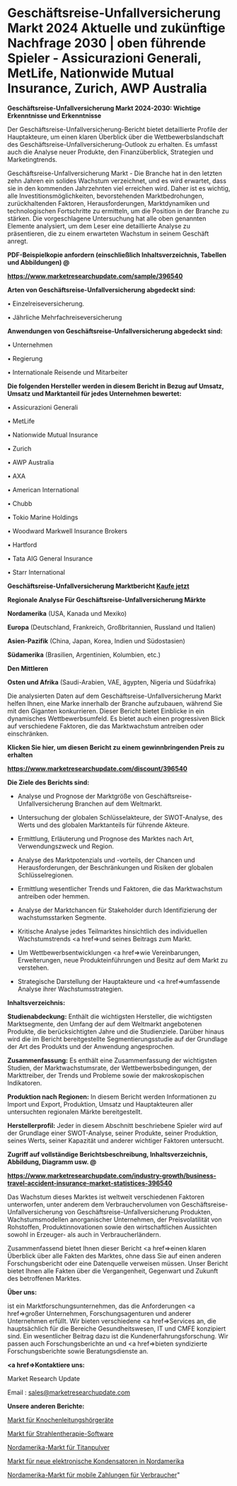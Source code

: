 # Geschäftsreise-Unfallversicherung Markt 2024 Aktuelle und zukünftige Nachfrage 2030 | oben führende Spieler - Assicurazioni Generali, MetLife, Nationwide Mutual Insurance, Zurich, AWP Australia

<strong>Geschäftsreise-Unfallversicherung Markt 2024-2030: Wichtige Erkenntnisse und Erkenntnisse</strong>

Der Geschäftsreise-Unfallversicherung-Bericht bietet detaillierte Profile der Hauptakteure, um einen klaren Überblick über die Wettbewerbslandschaft des Geschäftsreise-Unfallversicherung-Outlook zu erhalten. Es umfasst auch die Analyse neuer Produkte, den Finanzüberblick, Strategien und Marketingtrends.

Geschäftsreise-Unfallversicherung Markt - Die Branche hat in den letzten zehn Jahren ein solides Wachstum verzeichnet, und es wird erwartet, dass sie in den kommenden Jahrzehnten viel erreichen wird. Daher ist es wichtig, alle Investitionsmöglichkeiten, bevorstehenden Marktbedrohungen, zurückhaltenden Faktoren, Herausforderungen, Marktdynamiken und technologischen Fortschritte zu ermitteln, um die Position in der Branche zu stärken. Die vorgeschlagene Untersuchung hat alle oben genannten Elemente analysiert, um dem Leser eine detaillierte Analyse zu präsentieren, die zu einem erwarteten Wachstum in seinem Geschäft anregt.



<strong><b>PDF-Beispielkopie anfordern (einschließlich Inhaltsverzeichnis, Tabellen und Abbildungen) @ </b></strong>

<strong><a href=https://www.marketresearchupdate.com/sample/396540>

<strong>https://www.marketresearchupdate.com/sample/396540</u></a></strong></strong>



<strong>Arten von Geschäftsreise-Unfallversicherung abgedeckt sind:</strong>

• Einzelreiseversicherung.

• Jährliche Mehrfachreiseversicherung



<strong>Anwendungen von Geschäftsreise-Unfallversicherung abgedeckt sind:</strong>

• Unternehmen

• Regierung

• Internationale Reisende und Mitarbeiter



<strong>Die folgenden Hersteller werden in diesem Bericht in Bezug auf Umsatz, Umsatz und Marktanteil für jedes Unternehmen bewertet:</strong>

• Assicurazioni Generali

• MetLife

• Nationwide Mutual Insurance

• Zurich

• AWP Australia

• AXA

• American International

• Chubb

• Tokio Marine Holdings

• Woodward Markwell Insurance Brokers

• Hartford

• Tata AIG General Insurance

• Starr International



<strong>Geschäftsreise-Unfallversicherung Marktbericht <a href=https://www.marketresearchupdate.com/buynow/396540>Kaufe jetzt</a></strong>



<strong>Regionale Analyse Für Geschäftsreise-Unfallversicherung Märkte</strong>



<strong>Nordamerika</strong> (USA, Kanada und Mexiko)



<strong>Europa</strong> (Deutschland, Frankreich, Großbritannien, Russland und Italien)



<strong>Asien-Pazifik</strong> (China, Japan, Korea, Indien und Südostasien)



<strong>Südamerika</strong> (Brasilien, Argentinien, Kolumbien, etc.)



<strong>Den Mittleren</strong> 

<strong>Osten und Afrika</strong> (Saudi-Arabien, VAE, ägypten, Nigeria und Südafrika)

Die analysierten Daten auf dem Geschäftsreise-Unfallversicherung Markt helfen Ihnen, eine Marke innerhalb der Branche aufzubauen, während Sie mit den Giganten konkurrieren. Dieser Bericht bietet Einblicke in ein dynamisches Wettbewerbsumfeld. Es bietet auch einen progressiven Blick auf verschiedene Faktoren, die das Marktwachstum antreiben oder einschränken.



<strong>Klicken Sie hier, um diesen Bericht zu einem gewinnbringenden Preis zu erhalten
</strong>

<strong><a href=https://www.marketresearchupdate.com/discount/396540>https://www.marketresearchupdate.com/discount/396540</b></u></strong></a>



<strong>Die Ziele des Berichts sind:</strong>

- Analyse und Prognose der Marktgröße von Geschäftsreise-Unfallversicherung Branchen auf dem Weltmarkt.

- Untersuchung der globalen Schlüsselakteure, der SWOT-Analyse, des Werts und des globalen Marktanteils für führende Akteure.

- Ermittlung, Erläuterung und Prognose des Marktes nach Art, Verwendungszweck und Region.

- Analyse des Marktpotenzials und -vorteils, der Chancen und Herausforderungen, der Beschränkungen und Risiken der globalen Schlüsselregionen.

- Ermittlung wesentlicher Trends und Faktoren, die das Marktwachstum antreiben oder hemmen.

- Analyse der Marktchancen für Stakeholder durch Identifizierung der wachstumsstarken Segmente.

- Kritische Analyse jedes Teilmarktes hinsichtlich des individuellen Wachstumstrends <a href=>und</a> seines Beitrags zum Markt.

- Um Wettbewerbsentwicklungen <a href=>wie</a> Vereinbarungen, Erweiterungen, neue Produkteinführungen und Besitz auf dem Markt zu verstehen.

- Strategische Darstellung der Hauptakteure und <a href=>umfas</a>sende Analyse ihrer Wachstumsstrategien.



<strong>Inhaltsverzeichnis:</strong>



<strong>Studienabdeckung:</strong> Enthält die wichtigsten Hersteller, die wichtigsten Marktsegmente, den Umfang der auf dem Weltmarkt angebotenen Produkte, die berücksichtigten Jahre und die Studienziele. Darüber hinaus wird die im Bericht bereitgestellte Segmentierungsstudie auf der Grundlage der Art des Produkts und der Anwendung angesprochen.



<strong>Zusammenfassung:</strong> Es enthält eine Zusammenfassung der wichtigsten Studien, der Marktwachstumsrate, der Wettbewerbsbedingungen, der Markttreiber, der Trends und Probleme sowie der makroskopischen Indikatoren.



<strong>Produktion nach Regionen:</strong> In diesem Bericht werden Informationen zu Import und Export, Produktion, Umsatz und Hauptakteuren aller untersuchten regionalen Märkte bereitgestellt.



<strong>Herstellerprofil:</strong> Jeder in diesem Abschnitt beschriebene Spieler wird auf der Grundlage einer SWOT-Analyse, seiner Produkte, seiner Produktion, seines Werts, seiner Kapazität und anderer wichtiger Faktoren untersucht.



<strong><b>Zugriff auf vollständige Berichtsbeschreibung, Inhaltsverzeichnis, Abbildung, Diagramm usw. @ </b></strong>

<strong><a href=https://www.marketresearchupdate.com/industry-growth/business-travel-accident-insurance-market-statistices-396540>https://www.marketresearchupdate.com/industry-growth/business-travel-accident-insurance-market-statistices-396540</a></strong>

Das Wachstum dieses Marktes ist weltweit verschiedenen Faktoren unterworfen, unter anderem dem Verbrauchervolumen von Geschäftsreise-Unfallversicherung von Geschäftsreise-Unfallversicherung Produkten, Wachstumsmodellen anorganischer Unternehmen, der Preisvolatilität von Rohstoffen, Produktinnovationen sowie den wirtschaftlichen Aussichten sowohl in Erzeuger- als auch in Verbraucherländern.

Zusammenfassend bietet Ihnen dieser Bericht <a href=>einen</a> klaren Überblick über alle Fakten des Marktes, ohne dass Sie auf einen anderen Forschungsbericht oder eine Datenquelle verweisen müssen. Unser Bericht bietet Ihnen alle Fakten über die Vergangenheit, Gegenwart und Zukunft des betroffenen Marktes.



<strong>Über uns:</strong>

 ist ein Marktforschungsunternehmen, das die Anforderungen <a href=>großer</a> Unternehmen, Forschungsagenturen und anderer Unternehmen erfüllt. Wir bieten verschiedene <a href=>Services</a> an, die hauptsächlich für die Bereiche Gesundheitswesen, IT und CMFE konzipiert sind. Ein wesentlicher Beitrag dazu ist die Kundenerfahrungsforschung. Wir passen auch Forschungsberichte an und <a href=>bieten</a> syndizierte Forschungsberichte sowie Beratungsdienste an.



<strong><a href=>Kontaktiere uns:</a></strong>

Market Research Update

Email : sales@marketresearchupdate.com



<strong>Unsere anderen Berichte:</strong>

<a href=https://www.linkedin.com/pulse/bone-conduction-hearing-devices-market-2023>Markt für Knochenleitungshörgeräte</a>

<a href=https://www.linkedin.com/pulse/radiation-therapy-software-market-2023-remarking>Markt für Strahlentherapie-Software</a>

<a href=https://www.linkedin.com/pulse/north-america-titanium-powder-market-report-2023-top-company>Nordamerika-Markt für Titanpulver</a>

<a href=https://www.linkedin.com/pulse/north-america-new-electronic-capacitors-market>Markt für neue elektronische Kondensatoren in Nordamerika</a>

<a href=https://www.linkedin.com/pulse/north-america-consumer-mobile-payments-market-2023-p8wzf/>Nordamerika-Markt für mobile Zahlungen für Verbraucher</a>"
